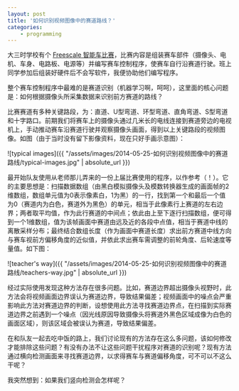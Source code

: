 ```yaml
---
layout: post
title: '如何识别视频图像中的赛道路线？'
categories:
    - programming
---
```


大三时学校有个 [Freescale 智能车比赛](http://www.smartcar.au.tsinghua.edu.cn/)，比赛内容是组装赛车部件（摄像头、电机、车身、电路板、电源等）并编写赛车控制程序，使赛车自行沿赛道行驶。班上同学参加后组装好硬件后不会写软件，我便协助他们编写程序。

整个赛车控制程序中最难的是赛道识别（机器学习啊，呵呵），这里面的核心问题是：如何根据摄像头所采集数据来识别前方赛道的路线？

比赛赛道有多种关键路段，为：直道、U型弯道、环型弯道、直角弯道、S型弯道和十字路口。前期我们将赛车上的摄像头通过几米长的电线连接到赛道旁边的电视机上，手动推动赛车沿赛道行驶并观察摄像头画面，得到以上关键路段的视频图像。如图（由于当时没有留下影像资料，现在只好手画示意图）：

![typical images]({{ "/assets/images/2014-05-25-如何识别视频图像中的赛道路线/typical-images.jpg" | absolute_url }})

最开始队友使用从老师那儿弄来的一份上届比赛使用的程序，以作参考（！）。它的主要思想是：扫描数据数组（由黑白模拟摄像头及模数转换器生成的画面帧的2维数组，数组单元值为0表示像素白，1为黑）的一行，找到第一个和最后一个值为0（赛道内为白色，赛道外为黑色）的单元，相当于此像素行上赛道的左右边界；两者取平均值，作为此行赛道的中间点；依此由上至下逐行扫描数组，便可得到一个1维数组，值为该帧画面中赛道由远及近的各段中点值，相当于赛道中线的离散采样分布；最终结合数组长度（作为画面中赛道长度）求出前方赛道中线方向与赛车视前方偏移角度的近似值，并依此求出赛车需调整的前轮角度、后轮速度等量值。如下图：

![teacher's way]({{ "/assets/images/2014-05-25-如何识别视频图像中的赛道路线/teachers-way.jpg" | absolute_url }})

经过实际使用发现这种方法存在很多问题。比如，赛道边界超出摄像头视野时，此方法会将视频画面边界误认为赛道边界，导致结果偏差；视频画面中的噪点会严重影响此方法对赛道边界的判断，设想使用此方法寻找赛道边界点，在扫描到实际赛道边界之前遇到一个噪点（因光线原因导致摄像头将赛道外黑色区域成像为白色的画面区域），则该区域会被误认为赛道，导致结果偏差。

在和队友一起去吃中饭的路上，我们讨论现有的方法存在这么多问题，该如何修改才能排除这些问题？有没有办法不让这些问题干扰程序对赛道的识别呢？现有方法通过横向检测画面来寻找赛道边界，以求得赛车与赛道偏移角度，可不可以不这么干呢？

我突然想到：如果我们竖向检测会怎样呢？